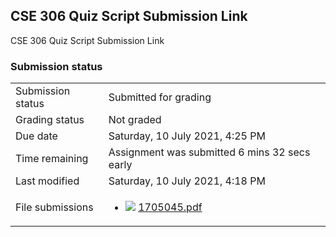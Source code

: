 <h2>CSE 306 Quiz Script Submission Link</h2>CSE 306 Quiz Script Submission Link<br />

<h3>Submission status</h3><table>
<tbody><tr>
<td>Submission status</td>
<td>Submitted for grading</td>
</tr>
<tr>
<td>Grading status</td>
<td>Not graded</td>
</tr>
<tr>
<td>Due date</td>
<td>Saturday, 10 July 2021, 4:25 PM</td>
</tr>
<tr>
<td>Time remaining</td>
<td>Assignment was submitted 6 mins 32 secs early</td>
</tr>
<tr>
<td>Last modified</td>
<td>Saturday, 10 July 2021, 4:18 PM</td>
</tr>
<tr>
<td>File submissions</td>
<td><ul><li><img src="..%5C..%5C..%5CJanuary%202018%5CCSE101%5CNews%20forum%5CCLASS%20TEST%202%20Marks%5Cfile%5Cpdf.png" /> <a href="file%5C1705045.pdf">1705045.pdf</a> 
</li></ul>

</td>
</tr>

</tbody>
</table>



